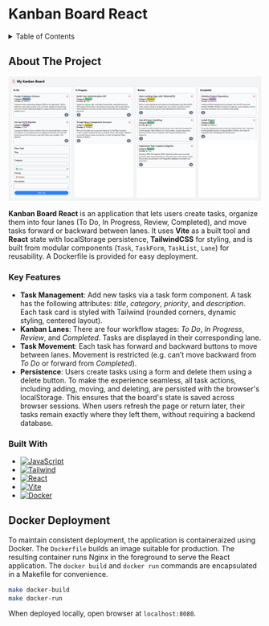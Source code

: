 # Kanban Board React

<!-- TABLE OF CONTENTS -->
<details>
  <summary>Table of Contents</summary>
  <ol>
    <li>
      <a href="#about-the-project">About The Project</a>
      <ul>
        <li><a href="#key-features">Key Features</a></li>
        <li><a href="#built-with">Built With</a></li>
      </ul>
    </li>
    <li>
      <a href="#docker-deployment">Docker Deployment</a>
    </li>
  </ol>
</details>

## About The Project

![](screenshot.png)

__Kanban Board React__ is an application that lets users create tasks, organize them into four lanes (To Do, In Progress, Review, Completed), and move tasks forward or backward between lanes. It uses __Vite__ as a built tool and __React__ state with localStorage persistence, __TailwindCSS__ for styling, and is built from modular components (`Task`, `TaskForm`, `TaskList`, `Lane`) for reusability. A Dockerfile is provided for easy deployment. 

### Key Features

- __Task Management__: Add new tasks via a task form component. A task has the following attributes: _title_, _category_, _priority_, and _description_. Each task card is styled with Tailwind (rounded corners, dynamic styling, centered layout).
- __Kanban Lanes__: There are four workflow stages: _To Do_, _In Progress_, _Review_, and _Completed_. Tasks are displayed in their corresponding lane.
- __Task Movement__: Each task has forward and backward buttons to move between lanes. Movement is restricted (e.g. can’t move backward from _To Do_ or forward from _Completed_).
- __Persistence__: Users create tasks using a form and delete them using a delete button. To make the experience seamless, all task actions, including adding, moving, and deleting, are persisted with the browser's localStorage. This ensures that the board's state is saved across browser sessions. When users refresh the page or return later, their tasks remain exactly where they left them, without requiring a backend database. 

### Built With

* [![JavaScript][JavaScript]][JavaScript-url]
* [![Tailwind][Tailwind]][Tailwind-url]
* [![React][React]][React-url]
* [![Vite][Vite]][Vite-url]
* [![Docker][Docker]][Docker-url]

## Docker Deployment

To maintain consistent deployment, the application is containeraized using Docker. The `Dockerfile` builds an image suitable for production. The resulting container runs Nginx in the foreground to serve the React application. The `docker build` and `docker run` commands are encapsulated in a Makefile for convenience. 

```bash
make docker-build
make docker-run
```

When deployed locally, open browser at `localhost:8080`. 

<!-- MARKDOWN LINKS & IMAGES -->

[JavaScript]: https://shields.io/badge/JavaScript-F7DF1E?logo=JavaScript&logoColor=000&style=flat-square
[JavaScript-url]: https://developer.mozilla.org/en-US/docs/Web/JavaScript
[React]: https://img.shields.io/badge/-ReactJs-61DAFB?logo=react&logoColor=white&style=for-the-badge
[React-url]: https://react.dev/
[Vite]: https://img.shields.io/badge/Vite-646CFF?style=for-the-badge&logo=Vite&logoColor=white
[Vite-url]: https://vite.dev/
[Docker]: https://img.shields.io/badge/docker-257bd6?style=for-the-badge&logo=docker&logoColor=white
[Docker-url]: https://www.docker.com/
[Tailwind]: https://img.shields.io/badge/Tailwind_CSS-grey?style=for-the-badge&logo=tailwind-css&logoColor=38B2AC
[Tailwind-url]: https://tailwindcss.com/

